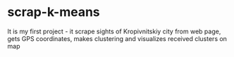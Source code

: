 # scrap-k-means
It is my first project - it scrape sights of Kropivnitskiy city from web page, gets GPS coordinates, 
makes clustering and visualizes received clusters on map  

